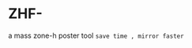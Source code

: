 # ZHF-
a mass zone-h poster tool
<code>save time , mirror faster
</code><br>
<img sec="https://user-images.githubusercontent.com/74157441/114629308-ef89d500-9cea-11eb-94da-b26f9ed6f0ae.png">
